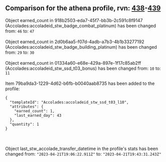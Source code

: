 ## Comparison for the athena profile, rvn: [438](https://github.com/PRO100KatYT/FortniteProfileRevisions/tree/main/profiles/athena/438%20athena.json)-[439](https://github.com/PRO100KatYT/FortniteProfileRevisions/tree/main/profiles/athena/439%20athena.json)

Object earned_count in 918b2503-eda7-45f7-bb3b-2c591c8f9147 (Accolades:accoladeid_stw_badge_combat_platinum) has been changed from: `46` to: `47`
<br><br>
Object earned_count in 2d0b6aa5-f07d-4adb-a7b3-4b1b33277192 (Accolades:accoladeid_stw_badge_building_platinum) has been changed from: `29` to: `30`
<br><br>
Object earned_count in 01334a60-e68e-429a-897e-1f17c85ab2ff (Accolades:accoladeid_stw_ssd_t03_bonus) has been changed from: `10` to: `11`
<br><br>
Item 79ba9da3-1229-4d62-b6fb-b0040aab8735 has been added to the profile:

```
{
  "templateId": "Accolades:accoladeid_stw_ssd_t03_l10",
  "attributes": {
    "earned_count": 1,
    "last_earned_day": 43
  },
  "quantity": 1
}
```

<br><br>
Object last_stw_accolade_transfer_datetime in the profile's stats has been changed from: `"2023-04-21T19:06:22.911Z"` to: `"2023-04-21T19:43:31.243Z"`
<br><br>
